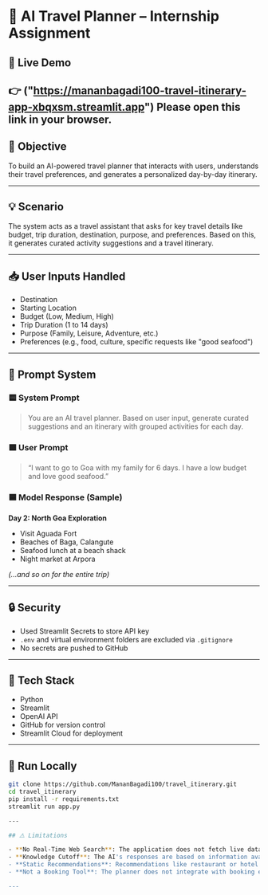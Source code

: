 # 🚀 AI Travel Planner – Internship Assignment

## 🔗 Live Demo  
👉 ("https://mananbagadi100-travel-itinerary-app-xbqxsm.streamlit.app")
    Please open this link in your browser.
---

## 🧠 Objective  
To build an AI-powered travel planner that interacts with users, understands their travel preferences, and generates a personalized day-by-day itinerary.

---

## 💡 Scenario  
The system acts as a travel assistant that asks for key travel details like budget, trip duration, destination, purpose, and preferences. Based on this, it generates curated activity suggestions and a travel itinerary.

---

## 📥 User Inputs Handled
- Destination  
- Starting Location  
- Budget (Low, Medium, High)  
- Trip Duration (1 to 14 days)  
- Purpose (Family, Leisure, Adventure, etc.)  
- Preferences (e.g., food, culture, specific requests like "good seafood")

---

## 🔄 Prompt System

### 🟨 System Prompt
> You are an AI travel planner. Based on user input, generate curated suggestions and an itinerary with grouped activities for each day.

### 🟩 User Prompt
> “I want to go to Goa with my family for 6 days. I have a low budget and love good seafood.”

### 🟦 Model Response (Sample)
**Day 2: North Goa Exploration**
- Visit Aguada Fort
- Beaches of Baga, Calangute
- Seafood lunch at a beach shack
- Night market at Arpora

*(...and so on for the entire trip)*

---

## 🔒 Security  
- Used Streamlit Secrets to store API key  
- `.env` and virtual environment folders are excluded via `.gitignore`  
- No secrets are pushed to GitHub

---

## 🧪 Tech Stack  
- Python  
- Streamlit  
- OpenAI API  
- GitHub for version control  
- Streamlit Cloud for deployment  

---

## 🧾 Run Locally  
```bash
git clone https://github.com/MananBagadi100/travel_itinerary.git
cd travel_itinerary
pip install -r requirements.txt
streamlit run app.py

---

## ⚠️ Limitations

- **No Real-Time Web Search**: The application does not fetch live data from the internet. All travel suggestions are based on prior training data of the language model.
- **Knowledge Cutoff**: The AI's responses are based on information available up to **September 2023** and may not include the latest travel advisories, hotel prices, or events.
- **Static Recommendations**: Recommendations like restaurant or hotel suggestions are generalized and not guaranteed to be up-to-date or available.
- **Not a Booking Tool**: The planner does not integrate with booking engines or provide reservation capabilities.

---


